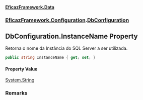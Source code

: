 #### [EficazFramework.Data](EficazFrameworkData.md 'EficazFramework Data')
### [EficazFramework.Configuration](EficazFrameworkData.md#EficazFramework.Configuration 'EficazFramework.Configuration').[DbConfiguration](EficazFramework.Configuration/DbConfiguration.md 'EficazFramework.Configuration.DbConfiguration')

## DbConfiguration.InstanceName Property

Retorna o nome da Instância do SQL Server a ser utilizada.

```csharp
public string InstanceName { get; set; }
```

#### Property Value
[System.String](https://docs.microsoft.com/en-us/dotnet/api/System.String 'System.String')

### Remarks